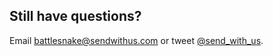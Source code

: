 ## Still have questions?

Email [battlesnake@sendwithus.com](mailto:battlesnake@sendwithus.com) or
tweet [@send_with_us](http://twitter.com/send_with_us).

<br><br><br>
